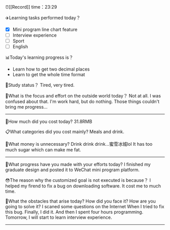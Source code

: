 ⏰[[Record]] time：23:29

✈️Learning tasks performed today？
- [x] Mini program line chart feature
- [ ] Interview experience
- [ ] Sport
- [ ] English

📊Today's learning progress is？
- Learn how to get two decimal places
- Learn to get the whole time format

📐Study status？
Tired, very tired.

💼What is the focus and effort on the outside world today？
Not at all. I was confused about that. I'm work hard, but do nothing. Those things couldn't bring me progress...

---
💸How much did you cost today?
31.8RMB

📋What categories did you cost mainly?
Meals and drink.

🚯What money is unnecessary?
 Drink drink drink...蜜雪冰城lol
 It has too much sugar which can make me fat.

---
🧐What progress have you made with your efforts today?
I finished my graduate design and posted it to WeChat mini program platform.

😳The reason why the customized goal is not executed is because？
I helped my firend to fix a bug on downloading software. It cost me to much time.

🤔What the obstacles that arise today? How did you face it? How are you going to solve it?
I scaned some questions on the Internet When I tried to fix this bug. Finally, I did it. And then I spent four hours programming. Tomorrow, I will start to learn interview experience.

---